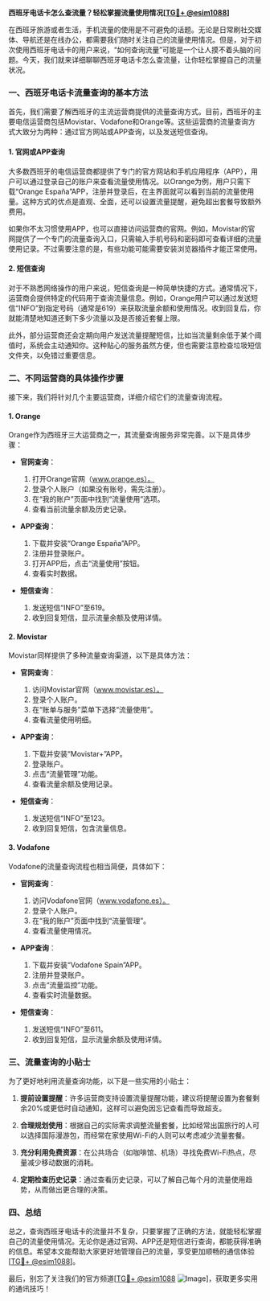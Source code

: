 **西班牙电话卡怎么查流量？轻松掌握流量使用情况[[TG💪+ @esim1088](https://t.me/s/esim1088)]**

在西班牙旅游或者生活，手机流量的使用是不可避免的话题。无论是日常刷社交媒体、导航还是在线办公，都需要我们随时关注自己的流量使用情况。但是，对于初次使用西班牙电话卡的用户来说，“如何查询流量”可能是一个让人摸不着头脑的问题。今天，我们就来详细聊聊西班牙电话卡怎么查流量，让你轻松掌握自己的流量状况。

### 一、西班牙电话卡流量查询的基本方法

首先，我们需要了解西班牙的主流运营商提供的流量查询方式。目前，西班牙的主要电信运营商包括Movistar、Vodafone和Orange等。这些运营商的流量查询方式大致分为两种：通过官方网站或APP查询，以及发送短信查询。

#### 1. 官网或APP查询

大多数西班牙的电信运营商都提供了专门的官方网站和手机应用程序（APP），用户可以通过登录自己的账户来查看流量使用情况。以Orange为例，用户只需下载“Orange España”APP，注册并登录后，在主界面就可以看到当前的流量使用量。这种方式的优点是直观、全面，还可以设置流量提醒，避免超出套餐导致额外费用。

如果你不太习惯使用APP，也可以直接访问运营商的官网。例如，Movistar的官网提供了一个专门的流量查询入口，只需输入手机号码和密码即可查看详细的流量使用记录。不过需要注意的是，有些功能可能需要安装浏览器插件才能正常使用。

#### 2. 短信查询

对于不熟悉网络操作的用户来说，短信查询是一种简单快捷的方式。通常情况下，运营商会提供特定的代码用于查询流量信息。例如，Orange用户可以通过发送短信“INFO”到指定号码（通常是619）来获取流量余额和使用情况。收到回复后，你就能清楚地知道还剩下多少流量以及是否接近套餐上限。

此外，部分运营商还会定期向用户发送流量提醒短信，比如当流量剩余低于某个阈值时，系统会主动通知你。这种贴心的服务虽然方便，但也需要注意检查垃圾短信文件夹，以免错过重要信息。

### 二、不同运营商的具体操作步骤

接下来，我们将针对几个主要运营商，详细介绍它们的流量查询流程。

#### 1. Orange

Orange作为西班牙三大运营商之一，其流量查询服务非常完善。以下是具体步骤：

- **官网查询**：
  1. 打开Orange官网（www.orange.es）。
  2. 登录个人账户（如果没有账号，需先注册）。
  3. 在“我的账户”页面中找到“流量使用”选项。
  4. 查看当前流量余额及历史记录。

- **APP查询**：
  1. 下载并安装“Orange España”APP。
  2. 注册并登录账户。
  3. 打开APP后，点击“流量使用”按钮。
  4. 查看实时数据。

- **短信查询**：
  1. 发送短信“INFO”至619。
  2. 收到回复短信，显示流量余额及使用详情。

#### 2. Movistar

Movistar同样提供了多种流量查询渠道，以下是具体方法：

- **官网查询**：
  1. 访问Movistar官网（www.movistar.es）。
  2. 登录个人账户。
  3. 在“账单与服务”菜单下选择“流量使用”。
  4. 查看流量使用明细。

- **APP查询**：
  1. 下载并安装“Movistar+”APP。
  2. 登录账户。
  3. 点击“流量管理”功能。
  4. 查看流量余额及使用记录。

- **短信查询**：
  1. 发送短信“INFO”至123。
  2. 收到回复短信，包含流量信息。

#### 3. Vodafone

Vodafone的流量查询流程也相当简便，具体如下：

- **官网查询**：
  1. 访问Vodafone官网（www.vodafone.es）。
  2. 登录个人账户。
  3. 在“我的账户”页面中找到“流量管理”。
  4. 查看流量使用情况。

- **APP查询**：
  1. 下载并安装“Vodafone Spain”APP。
  2. 注册并登录账户。
  3. 点击“流量监控”功能。
  4. 查看实时流量数据。

- **短信查询**：
  1. 发送短信“INFO”至611。
  2. 收到回复短信，显示流量余额及使用详情。

### 三、流量查询的小贴士

为了更好地利用流量查询功能，以下是一些实用的小贴士：

1. **提前设置提醒**：许多运营商支持设置流量提醒功能，建议将提醒设置为套餐剩余20%或更低时自动通知，这样可以避免因忘记查看而导致超支。

2. **合理规划使用**：根据自己的实际需求调整流量套餐，比如经常出国旅行的人可以选择国际漫游包，而经常在家使用Wi-Fi的人则可以考虑减少流量套餐。

3. **充分利用免费资源**：在公共场合（如咖啡馆、机场）寻找免费Wi-Fi热点，尽量减少移动数据的消耗。

4. **定期检查历史记录**：通过查看历史记录，可以了解自己每个月的流量使用趋势，从而做出更合理的决策。

### 四、总结

总之，查询西班牙电话卡的流量并不复杂，只要掌握了正确的方法，就能轻松掌握自己的流量使用情况。无论你是通过官网、APP还是短信进行查询，都能获得准确的信息。希望本文能帮助大家更好地管理自己的流量，享受更加顺畅的通信体验[[TG💪+ @esim1088](https://t.me/s/esim1088)]。

最后，别忘了关注我们的官方频道[[TG💪+ @esim1088](https://t.me/s/esim1088) ![Image](https://i.postimg.cc/4NQfJmqS/Snipaste-2025-05-13-00-14-12.png)]，获取更多实用的通讯技巧！